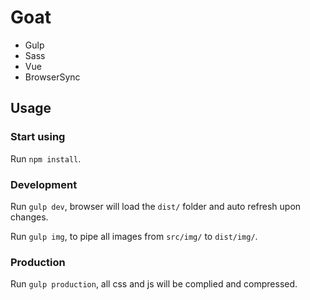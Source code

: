 # Goat

- Gulp
- Sass
- Vue 
- BrowserSync 

## Usage

### Start using
Run `npm install`.

### Development
Run `gulp dev`, browser will load the `dist/` folder and auto refresh upon changes.

Run `gulp img`, to pipe all images from `src/img/` to `dist/img/`.

### Production
Run `gulp production`, all css and js will be complied and compressed.
